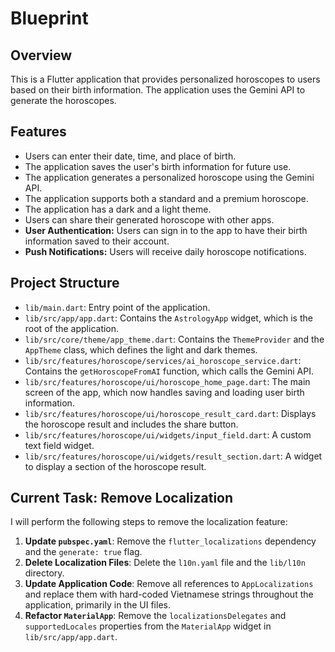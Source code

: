 # Blueprint

## Overview

This is a Flutter application that provides personalized horoscopes to users based on their birth information. The application uses the Gemini API to generate the horoscopes.

## Features

-   Users can enter their date, time, and place of birth.
-   The application saves the user's birth information for future use.
-   The application generates a personalized horoscope using the Gemini API.
-   The application supports both a standard and a premium horoscope.
-   The application has a dark and a light theme.
-   Users can share their generated horoscope with other apps.
-   **User Authentication:** Users can sign in to the app to have their birth information saved to their account.
-   **Push Notifications:** Users will receive daily horoscope notifications.

## Project Structure

-   `lib/main.dart`: Entry point of the application.
-   `lib/src/app/app.dart`: Contains the `AstrologyApp` widget, which is the root of the application.
-   `lib/src/core/theme/app_theme.dart`: Contains the `ThemeProvider` and the `AppTheme` class, which defines the light and dark themes.
-   `lib/src/features/horoscope/services/ai_horoscope_service.dart`: Contains the `getHoroscopeFromAI` function, which calls the Gemini API.
-   `lib/src/features/horoscope/ui/horoscope_home_page.dart`: The main screen of the app, which now handles saving and loading user birth information.
-   `lib/src/features/horoscope/ui/horoscope_result_card.dart`: Displays the horoscope result and includes the share button.
-   `lib/src/features/horoscope/ui/widgets/input_field.dart`: A custom text field widget.
-   `lib/src/features/horoscope/ui/widgets/result_section.dart`: A widget to display a section of the horoscope result.

## Current Task: Remove Localization

I will perform the following steps to remove the localization feature:
1.  **Update `pubspec.yaml`**: Remove the `flutter_localizations` dependency and the `generate: true` flag.
2.  **Delete Localization Files**: Delete the `l10n.yaml` file and the `lib/l10n` directory.
3.  **Update Application Code**: Remove all references to `AppLocalizations` and replace them with hard-coded Vietnamese strings throughout the application, primarily in the UI files.
4.  **Refactor `MaterialApp`**: Remove the `localizationsDelegates` and `supportedLocales` properties from the `MaterialApp` widget in `lib/src/app/app.dart`.
